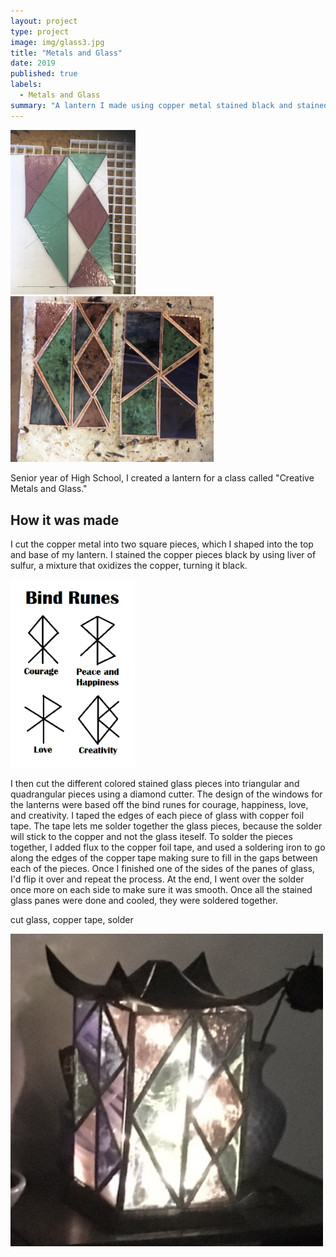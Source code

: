 ```yaml
---
layout: project
type: project
image: img/glass3.jpg
title: "Metals and Glass"
date: 2019
published: true
labels:
  - Metals and Glass
summary: "A lantern I made using copper metal stained black and stained glass."
---
```


<div class="text-center p-4">
  <img width="200px" src="../img/glass1.jpg" class="img-thumbnail" >
  <img width="325px" src="../img/glass2.jpg" class="img-thumbnail" >
</div>

Senior year of High School, I created a lantern for a class called "Creative Metals and Glass." 

## How it was made 

I cut the copper metal into two square pieces, which I shaped into the top and base of my lantern. I stained the copper pieces black by using liver of sulfur, a mixture that oxidizes the copper, turning it black. 

<img width="200px" class="rounded float-start pe-4" src="../img/bindrunes.png">

I then cut the different colored stained glass pieces into triangular and quadrangular pieces using a diamond cutter. The design of the windows for the lanterns were based off the bind runes for courage, happiness, love, and creativity. I taped the edges of each piece of glass with copper foil tape. The tape lets me solder together the glass pieces, because the solder will stick to the copper and not the glass iteself. To solder the pieces together, I added flux to the copper foil tape, and used a soldering iron to go along the edges of the copper tape making sure to fill in the gaps between each of the pieces. Once I finished one of the sides of the panes of glass, I'd flip it over and repeat the process. At the end, I went over the solder once more on each side to make sure it was smooth. Once all the stained glass panes were done and cooled, they were soldered together. 

cut glass, copper tape, solder 

<div class="text-center p-4">
  <img width="500px" src="../img/glass3.jpg" class="img-thumbnail" >
</div>
